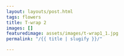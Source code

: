 ```yaml
---
layout: layouts/post.html
tags: flowers
title: T-wrap 2
images: []
featuredimage: assets/images/t-wrap1_1.jpg
permalink: "/{{ title | slugify }}/"

---
```

